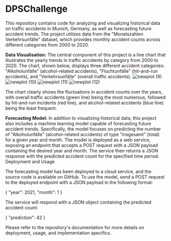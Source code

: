 # DPSChallenge
This repository contains code for analyzing and visualizing historical data on traffic accidents in Munich, Germany, as well as forecasting future accident trends. The project utilizes data from the "Monatszahlen Verkehrsunfälle" dataset, which provides monthly accident counts across different categories from 2000 to 2020.


**Data Visualisation:**
The central component of this project is a line chart that illustrates the yearly trends in traffic accidents by category from 2000 to 2020. The chart, shown below, displays three different accident categories: "Alkoholunfälle" (alcohol-related accidents), "Fluchtunfälle" (hit-and-run accidents), and "Verkehrsunfälle" (overall traffic accidents).
![newplot (9)](https://github.com/preetammnaik/DPSChallenge/assets/102791651/e93a1c84-0009-4089-9720-c7c954050ef0)
![newplot (10)](https://github.com/preetammnaik/DPSChallenge/assets/102791651/386c45c6-8596-471d-bf9f-c569c051cecc)
![newplot (11)](https://github.com/preetammnaik/DPSChallenge/assets/102791651/a2bd61f9-4630-4da3-836b-63e85b040552)
![newplot (12)](https://github.com/preetammnaik/DPSChallenge/assets/102791651/e9e456c5-e886-47bb-9841-52586ea5dd1a)


The chart clearly shows the fluctuations in accident counts over the years, with overall traffic accidents (green line) being the most numerous, followed by hit-and-run incidents (red line), and alcohol-related accidents (blue line) being the least frequent.


**Forecasting Model:**
In addition to visualizing historical data, this project also includes a machine learning model capable of forecasting future accident trends. Specifically, the model focuses on predicting the number of "Alkoholunfälle" (alcohol-related accidents) of type "insgesamt" (total) for a given year and month.
The model is deployed as a web service, exposing an endpoint that accepts a POST request with a JSON payload containing the desired year and month. The service then returns a JSON response with the predicted accident count for the specified time period.
Deployment and Usage

The forecasting model has been deployed to a cloud service, and the source code is available on GitHub. To use the model, send a POST request to the deployed endpoint with a JSON payload in the following format:

{
  "year": 2021,
  "month": 1
}

The service will respond with a JSON object containing the predicted accident count:

{
  "prediction": 42
}

Please refer to the repository's documentation for more details on deployment, usage, and implementation specifics.
